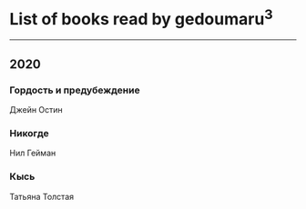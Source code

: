 # List of books read by gedoumaru<sup>3</sup>
---

## 2020

### Гордость и предубеждение
Джейн Остин


### Никогде
Нил Гейман


### Кысь
Татьяна Толстая



